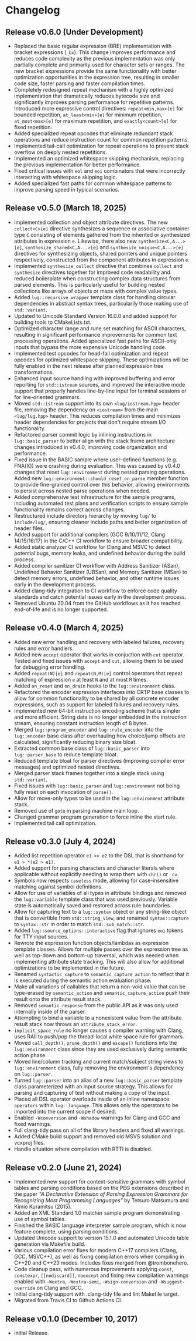 # Changelog

## Release v0.6.0 (Under Development)

* Replaced the basic regular expression (BRE) implementation with bracket expressions (`_bx`). This change improves performance and reduces code complexity as the previous implementation was only partially complete and primarily used for character sets or ranges. The new bracket expressions provide the same functionality with better optimization opportunities in the expression tree, resulting in smaller code size, faster parsing and faster compilation times.
* Completely redesigned repeat mechanism with a highly optimized implementation that dramatically reduces bytecode size and significantly improves parsing performance for repetitive patterns. Introduced more expressive control directives: `repeat<min,max>[e]` for bounded repetition, `at_least<min>[e]` for minimum repetition, `at_most<max>[e]` for maximum repetition, and `exactly<count>[e]` for fixed repetition.
* Added specialized repeat opcodes that eliminate redundant stack operations and reduce instruction count for common repetition patterns.
* Implemented tail-call optimization for repeat operations to prevent stack overflow on deeply nested repetitions.
* Implemented an optimized whitespace skipping mechanism, replacing the previous implementation for better performance.
* Fixed critical issues with `eol` and `eoi` combinators that were incorrectly interacting with whitespace skipping logic.
* Added specialized fast paths for common whitespace patterns to improve parsing speed in typical scenarios.

## Release v0.5.0 (March 18, 2025)

* Implemented collection and object attribute directives. The new `collect<C>[e]` directive synthesizes a sequence or associative container type `C` consisting of elements gathered from the inherited or synthesized attributes in expression `e`. Likewise, there also new `synthesize<C,A...>[e]`, `synthesize_shared<C,A...>[e]` and `synthesize_unique<C,A...>[e]` directives for synthesizing objects, shared pointers and unique pointers respectively, constructed from the component attributes in expression `e`.
* Implemented `synthesize_collect` directive that combines `collect` and `synthesize` directives together for improved code readability and reduced boilerplate when constructing complex data structures from parsed elements. This is particularly useful for building nested collections like arrays of objects or maps with complex value types.
* Added `lug::recursive_wrapper` template class for handling circular dependencies in abstract syntax trees, particularily those making use of `std::variant`.
* Updated to Unicode Standard Version 16.0.0 and added support for building tools to CMakeLists.txt.
* Optimized character range and rune set matching for ASCII characters, resulting in significant performance improvements for common text processing operations. Added specialized fast paths for ASCII-only inputs that bypass the more expensive Unicode handling code.
* Implemented test opcodes for head-fail optimization and repeat opcodes for optimized whitespace skipping. These optimizations will be fully enabled in the next release after planned expression tree transformations.
* Enhanced input source handling with improved buffering and error reporting for `std::istream` sources, and improved the interactive mode support that properly handles line-by-line input for terminal sessions or for line-oriented grammars.
* Moved `std::istream` support into its own `<lug/iostream.hpp>` header file, removing the dependency on `<iostream>` from the main `<lug/lug.hpp>` header. This reduces compilation times and minimizes header dependencies for projects that don't require stream I/O functionality.
* Refactored parser commit logic by inlining instructions in `lug::basic_parser` to better align with the stack frame architecture changes introduced in v0.4.0, improving code organization and performance.
* Fixed issue in the BASIC sample where user-defined functions (e.g. FNA(X)) were crashing during evaluation. This was caused by v0.4.0 changes that reset `lug::environment` during nested parsing operations. Added new `lug::environment::should_reset_on_parse` member function to provide fine-grained control over this behavior, allowing environments to persist across nested parse operations when needed.
* Added comprehensive test infrastructure for the sample programs, including automated test plans and verification scripts to ensure sample functionality remains correct across changes.
* Restructured include directory hierarchy by moving `lug/` to `include/lug/`, ensuring cleaner include paths and better organization of header files.
* Added support for additional compilers (GCC 9/10/11/12, Clang 14/15/16/17) in the C/C++ CI workflow to ensure broader compatibility.
* Added static analyzer CI workflow for Clang and MSVC to detect potential bugs, memory leaks, and undefined behavior during the build process.
* Added compiler sanitizer CI workflow with Address Sanitizer (ASan), Undefined Behavior Sanitizer (UBSan), and Memory Sanitizer (MSan) to detect memory errors, undefined behavior, and other runtime issues early in the development process.
* Added clang-tidy integration to CI workflow to enforce code quality standards and catch potential issues early in the development process.
* Removed Ubuntu 20.04 from the GitHub workflows as it has reached end-of-life and is no longer supported.

## Release v0.4.0 (March 4, 2025)

* Added new error handling and recovery with labeled failures, recovery rules and error handlers.
* Added new `accept` operator that works in conjuction with `cut` operator. Tested and fixed issues with `accept` and `cut`, allowing them to be used for debugging error handling.
* Added `repeat(N)[e]` and `repeat(N,M)[e]` control operators that repeat matching of expression `e` at least `N` and at most `M` times.
* Added `on_reset` and `on_drain` hooks to the `lug::environment` class.
* Refactored the encoder expression interfaces into CRTP base classes to allow for common functionality to be shared by all concrete encoder expressions, such as support for labeled failures and recovery rules.
* Implemented new 64-bit instruction encoding scheme that is simpler and more efficient. String data is no longer embedded in the instruction stream, ensuring constant instruction length of 8 bytes.
* Merged `lug::program_encoder` and `lug::rule_encoder` into the `lug::encoder` base class after overhauling how choice/jump offsets are calculated, significantly reducing binary size bloat.
* Extracted common base class of `lug::basic_parser` into `lug::parser_base` to reduce template bloat.
* Reduced template bloat for parser directives (improving compiler error messages) and optimized nested directives.
* Merged parser stack frames together into a single stack using `std::variant`.
* Fixed issues with `lug::basic_parser` and `lug::environment` not being fully reset on each invocation of `parse()`.
* Allow for move-only types to be used in the `lug::environment` attribute stack.
* Removed use of `goto` in parsing machine main loop.
* Changed grammar program generation to force inline the start rule.
* Implemented tail call optimization.

## Release v0.3.0 (July 4, 2024)

* Added list repetition operator `e1 >> e2` to the DSL that is shorthand for `e1 > *(e2 > e1)`.
* Added support for parsing characters and character literals where applicable without explicitly needing to wrap them with `chr()` or `_cx`.
* Symbols now respects `caseless` mode, allowing for case-insensitive matching against symbol definitions.
* Allow for use of variables of all types in attribute bindings and removed the `lug::variable` template class that was used previously. Variable state is automatically saved and restored across rule boundaries.
* Allow for capturing text to a `lug::syntax` object or any string-like object that is convertible from `std::string_view`, and renamed `syntax::capture` to `syntax::str` in order to match `std::sub_match::str`.
* Added `lug::source_options::interactive` flag that ignores `eoi` tokens for TTY input sources.
* Rewrote the expression function objects/lambdas as expression template classes. Allows for multiple passes over the expression tree as well as top-down and bottom-up traversal, which was needed when implementing attribute state tracking. This will also allow for additional optimizations to be implemented in the future.
* Renamed `syntactic_capture` to `semantic_capture_action` to reflect that it is executed during the semantic action evaluation phase.
* Make all variations of callables that return a non-void value that can be type-erased by `semantic_action` and `semantic_capture_action` push their result onto the attribute result stack.
* Removed `semantic_response` from the public API as it was only used internally inside of the parser.
* Attempting to bind a variable to a nonexistent value from the attribute result stack now throws an `attribute_stack_error`.
* `implicit_space_rule` no longer causes a compiler warning with Clang, uses RAII to push/pop the thread-local white space rule for grammars.
* Moved `call_depth()`, `prune_depth()` and `escape()` functions into the `lug::environment` class since they are used exclusively during semantic action phase.
* Moved line/column tracking and current match/subject string views to `lug::environment` class, fully removing the environment's dependency on `lug::parser`.
* Turned `lug::parser` into an alias of a new `lug::basic_parser` template class parameterized with an input source strategy. This allows for parsing and capturing of text without making a copy of the input.
* Placed all DSL operator overloads inside of an inline namespace `operators` within `lug::language`. This allows only the operators to be imported into the current scope if desired.
* Enabled `-Wconversion` and `-Wshadow` warnings for Clang and GCC and fixed warnings.
* Full clang-tidy pass on all of the library headers and fixed all warnings.
* Added CMake build support and removed old MSVS solution and vcxproj files.
* Handle situation where compilation with RTTI is disabled.

## Release v0.2.0 (June 21, 2024)

* Implemented new support for context-sensitive grammars with symbol tables and parsing conditions based on the PEG extensions described in the paper *"A Declarative Extension of Parsing Expression Grammars for Recognizing Most Programming Languages"* by Tetsuro Matsumura and Kimio Kuramitsu (2015).
* Added an XML Standard 1.0 matcher sample program demonstrating use of symbol tables.
* Finished the BASIC language interpreter sample program, which is now feature complete, using parsing conditions.
* Updated Unicode support to version 15.1.0 and automated Unicode table generation via Makefile build.
* Various compilation error fixes for modern C++17 compilers (Clang, GCC, MSVC++), as well as fixing compilation errors when compiling in C++20 and C++23 modes. Includes fixes merged from @trombonehero.
* Code cleanup pass, with numerous improvements applying `const`, `constexpr`, `[[nodiscard]]`, `noexcept` and fixing new compilation warnings enabled with `-Wextra`, `-Wextra-semi`, `-Wsign-conversion` and `-Wsuggest-override` on Clang and GCC.
* Initial clang-tidy support with .clang-tidy file and lint Makefile target.
* Migrated from Travis CI to Github Actions CI.

## Release v0.1.0 (December 10, 2017)

* Initial Release.
